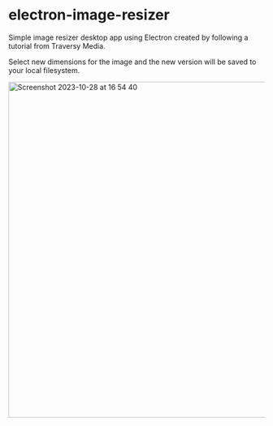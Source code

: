 # electron-image-resizer

Simple image resizer desktop app using Electron created by following a tutorial from Traversy Media.

Select new dimensions for the image and the new version will be saved to your local filesystem.

<img width="662" alt="Screenshot 2023-10-28 at 16 54 40" src="https://github.com/emilyDZC/electron-image-resizer/assets/52205276/463d4d3f-c74e-4aa9-aa5e-f8d3fa84e5df">
